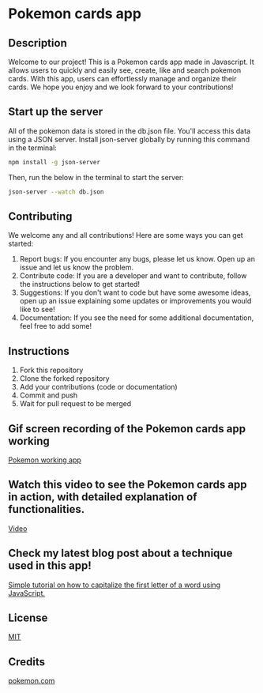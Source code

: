 # Pokemon cards app

## Description
Welcome to our project! This is a Pokemon cards app made in Javascript. It allows users to quickly and easily see, create, like and search pokemon cards. With this app, users can effortlessly manage and organize their cards. We hope you enjoy and we look forward to your contributions!

## Start up the server
All of the pokemon data is stored in the db.json file. You'll access this data using a JSON server. Install json-server globally by running this command in the terminal:

```bash
npm install -g json-server
```
Then, run the below in the terminal to start the server:

```bash
json-server --watch db.json
```

## Contributing
We welcome any and all contributions! Here are some ways you can get started:
1. Report bugs: If you encounter any bugs, please let us know. Open up an issue and let us know the problem.
2. Contribute code: If you are a developer and want to contribute, follow the instructions below to get started!
3. Suggestions: If you don't want to code but have some awesome ideas, open up an issue explaining some updates or improvements you would like to see!
4. Documentation: If you see the need for some additional documentation, feel free to add some!

## Instructions
1. Fork this repository
2. Clone the forked repository
3. Add your contributions (code or documentation)
4. Commit and push
5. Wait for pull request to be merged

## Gif screen recording of the Pokemon cards app working

[Pokemon working app](https://github.com/acrrj123/project-pokemon-cards/blob/main/ezgif.com-video-to-gif.gif)

## Watch this video to see the Pokemon cards app in action, with detailed explanation of functionalities.

[Video]()

## Check my latest blog post about a technique used in this app! 

[Simple tutorial on how to capitalize the first letter of a word using JavaScript.](https://dev.to/acrrj123/simple-tutorial-on-how-to-uppercasecapitalize-the-first-letter-of-a-word-with-javascript-47hh)

## License

[MIT](https://choosealicense.com/licenses/mit/)

## Credits
[pokemon.com](https://www.pokemon.com/us)


